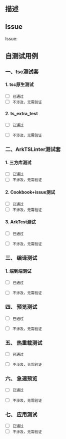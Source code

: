 ## **描述**


## **Issue**
Issue: 

## **自测试用例**


### **一、tsc测试套**
#### **1. tsc原生测试**
- [ ] <small>已通过</small>
- [ ] <small>不涉及，无需验证</small>

#### **2. ts_extra_test**
- [ ] <small>已通过</small>
- [ ] <small>不涉及，无需验证</small>


### **二、ArkTSLinter测试套**
#### **1. 三方库测试**
- [ ] <small>已通过</small>
- [ ] <small>不涉及，无需验证</small>

#### **2. Cookbook+issue测试**
- [ ] <small>已通过</small>
- [ ] <small>不涉及，无需验证</small>

#### **3. ArkTest测试**
- [ ] <small>已通过</small>
- [ ] <small>不涉及，无需验证</small>


### **三、 编译测试**
#### **1. 端到端测试**
- [ ] <small>已通过</small>
- [ ] <small>不涉及，无需验证</small>


### **四、 预览测试**
- [ ] <small>已通过</small>
- [ ] <small>不涉及，无需验证</small>


### **五、 热重载测试**
- [ ] <small>已通过</small>
- [ ] <small>不涉及，无需验证</small>


### **六、 急速预览**
- [ ] <small>已通过</small>
- [ ] <small>不涉及，无需验证</small>


### **七、 应用测试**
- [ ] <small>已通过</small>
- [ ] <small>不涉及，无需验证</small>
